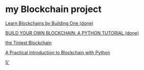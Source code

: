 # my Blockchain project

[Learn Blockchains by Building One (done)
](https://hackernoon.com/learn-blockchains-by-building-one-117428612f46)

[BUILD YOUR OWN BLOCKCHAIN: A PYTHON TUTORIAL (done)](http://ecomunsing.com/build-your-own-blockchain)

[the Tiniest Blockchain](https://medium.com/crypto-currently/lets-build-the-tiniest-blockchain-e70965a248b)

[A Practical Introduction to Blockchain with Python](http://adilmoujahid.com/posts/2018/03/intro-blockchain-bitcoin-python/)

[5'](https://bitsonblocks.net/2015/09/09/gentle-introduction-blockchain-technology/)
